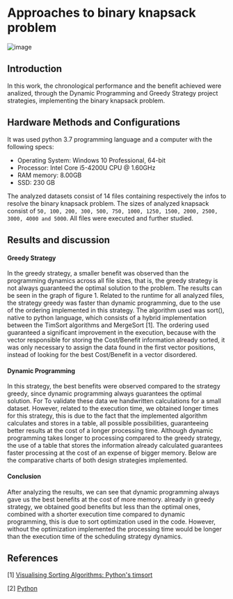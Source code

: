 # Approaches to binary knapsack problem

![image](https://img.shields.io/github/languages/top/stopasola/minimum-cost-graph)


## Introduction

In this work, the chronological performance and the benefit achieved were analized,
through the Dynamic Programming and Greedy Strategy project strategies, implementing 
the binary knapsack problem.


## Hardware Methods and Configurations

It was used python 3.7 programming language and a computer with the following specs:

- Operating System: Windows 10 Professional, 64-bit
- Processor: Intel Core i5-4200U CPU @ 1.60GHz
- RAM memory: 8.00GB
- SSD: 230 GB

The analyzed datasets consist of 14 files containing respectively the infos to resolve the binary knapsack problem.
The sizes of analyzed knapsack consist of `50, 100, 200, 300, 500, 750, 1000, 1250, 1500, 2000, 2500, 3000, 4000 and 5000`. 
All files were executed and further studied.

## Results and discussion

#### Greedy Strategy

In the greedy strategy, a smaller benefit was observed than the programming
dynamics across all file sizes, that is, the greedy strategy is not always
guaranteed the optimal solution to the problem. The results can be seen in the graph of
figure 1.
Related to the runtime for all analyzed files, the strategy
greedy was faster than dynamic programming, due to the use of the
ordering implemented in this strategy. The algorithm used was sort(), native to
python language, which consists of a hybrid implementation between the TimSort algorithms
and MergeSort [1]. The ordering used guaranteed a significant improvement in the
execution, because with the vector responsible for storing the Cost/Benefit information
already sorted, it was only necessary to assign the data found in the first
vector positions, instead of looking for the best Cost/Benefit in a vector
disordered.

#### Dynamic Programming

In this strategy, the best benefits were observed compared to the strategy
greedy, since dynamic programming always guarantees the optimal solution. For
To validate these data we handwritten calculations for a small dataset.
However, related to the execution time, we obtained longer times for this
strategy, this is due to the fact that the implemented algorithm calculates and stores in a
table, all possible possibilities, guaranteeing better results at the cost of a
longer processing time. Although dynamic programming takes longer to
processing compared to the greedy strategy, the use of a table that stores the
information already calculated guarantees faster processing at the cost of an expense of
bigger memory. Below are the comparative charts of both design strategies
implemented.

#### Conclusion

After analyzing the results, we can see that dynamic programming
always gave us the best benefits at the cost of more memory. already in
greedy strategy, we obtained good benefits but less than the optimal ones, combined with a
shorter execution time compared to dynamic programming, this is due to
sort optimization used in the code. However, without the optimization implemented the
processing time would be longer than the execution time of the scheduling strategy
dynamics.

## References

[1] [Visualising Sorting Algorithms: Python's timsort](https://corte.si/posts/code/timsort/index.html)

[2] [Python](https://www.python.org/)

